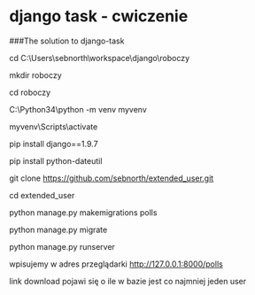 django task - cwiczenie
===============

###The solution to django-task

cd C:\Users\sebnorth\workspace\django\roboczy

mkdir roboczy

cd roboczy

C:\Python34\python -m venv myvenv

myvenv\Scripts\activate

pip install django==1.9.7

pip install python-dateutil

git clone https://github.com/sebnorth/extended_user.git

cd extended_user

python manage.py makemigrations polls

python manage.py migrate

python manage.py runserver

wpisujemy w adres przeglądarki http://127.0.0.1:8000/polls

link download pojawi się o ile w bazie jest co najmniej jeden user


